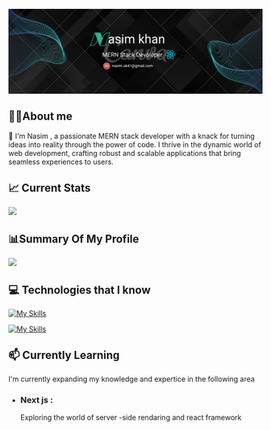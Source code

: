 ![Your Cover Photo Alt Text](https://github.com/nasimuk47/nasimuk47/blob/main/cover%20edit.png?raw=true)

## 🙋‍♂️About me

👋 I'm Nasim , a passionate MERN stack developer with a knack for turning ideas into reality through the power of code. I thrive in the dynamic world of web development, crafting robust and scalable applications that bring seamless experiences to users.

## 📈 Current Stats

![](http://github-profile-summary-cards.vercel.app/api/cards/profile-details?username=nasimuk47&theme=monokai)

## 📊Summary Of My Profile

![](http://github-profile-summary-cards.vercel.app/api/cards/repos-per-language?username={username}&theme={nasimuk47}&exclude={exclude})

## 💻 Technologies that I know

[![My Skills](https://skillicons.dev/icons?i=html,css,js,react,tailwind,materialui)](https://skillicons.dev)

[![My Skills](https://skillicons.dev/icons?i=mongodb,express,nodejs,nextjs,firebase,figma&theme=light)](https://skillicons.dev)

## 📫 Currently Learning

I'm currently expanding my knowledge and expertice in the following area

-   ### Next js :
    Exploring the world of server -side rendaring and react framework

